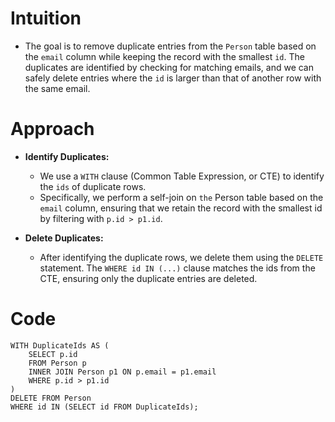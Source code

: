 # Intuition
- The goal is to remove duplicate entries from the `Person` table based on the `email` column while keeping the record with the smallest `id`. The duplicates are identified by checking for matching emails, and we can safely delete entries where the `id` is larger than that of another row with the same email.
<!-- Describe your first thoughts on how to solve this problem. -->

# Approach
- **Identify Duplicates:**
  - We use a `WITH` clause (Common Table Expression, or CTE) to identify the `ids` of duplicate rows.
  - Specifically, we perform a self-join on `the` Person table based on the `email` column, ensuring that we retain the record with the smallest id by filtering with `p.id > p1.id`.

- **Delete Duplicates:**
  - After identifying the duplicate rows, we delete them using the `DELETE` statement. The `WHERE id IN (...)` clause matches the ids from the CTE, ensuring only the duplicate entries are deleted.
<!-- Describe your approach to solving the problem. -->

# Code
```mysql []
WITH DuplicateIds AS (
    SELECT p.id
    FROM Person p
    INNER JOIN Person p1 ON p.email = p1.email
    WHERE p.id > p1.id
)
DELETE FROM Person
WHERE id IN (SELECT id FROM DuplicateIds);
```